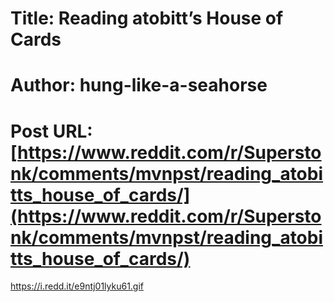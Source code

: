 # Title: Reading atobitt’s House of Cards
# Author: hung-like-a-seahorse
# Post URL: [https://www.reddit.com/r/Superstonk/comments/mvnpst/reading_atobitts_house_of_cards/](https://www.reddit.com/r/Superstonk/comments/mvnpst/reading_atobitts_house_of_cards/)


https://i.redd.it/e9ntj01lyku61.gif